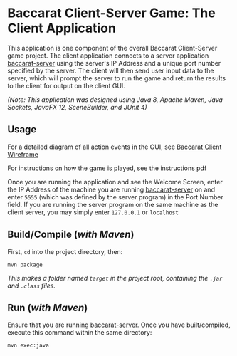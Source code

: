 # Baccarat Client-Server Game: The Client Application

This application is one component of the overall Baccarat Client-Server game project. The client application connects to a server application [baccarat-server](https://github.com/N19htw1n9/Baccarat-Server) using the server's IP Address and a unique port number specified by the server. The client will then send user input data to the server, which will prompt the server to run the game and return the results to the client for output on the client GUI.

_(Note: This application was designed using Java 8, Apache Maven, Java Sockets, JavaFX 12, SceneBuilder, and JUnit 4)_

## Usage

For a detailed diagram of all action events in the GUI, see [Baccarat Client Wireframe](../blob/main/BaccaratClientWireframe.pdf)

For instructions on how the game is played, see the instructions pdf

Once you are running the application and see the Welcome Screen, enter the IP Address of the machine you are running [baccarat-server](https://github.com/N19htw1n9/Baccarat-Server) on and enter `5555` (which was defined by the server program) in the Port Number field. If you are running the server program on the same machine as the client server, you may simply enter `127.0.0.1` or `localhost`

## Build/Compile (_with Maven_)

First, `cd` into the project directory, then:

```
mvn package
```

_This makes a folder named `target` in the project root, containing the `.jar` and `.class` files._

## Run (_with Maven_)

Ensure that you are running [baccarat-server](https://github.com/N19htw1n9/Baccarat-Server). Once you have built/compiled, execute this command within the same directory:

```
mvn exec:java
```
